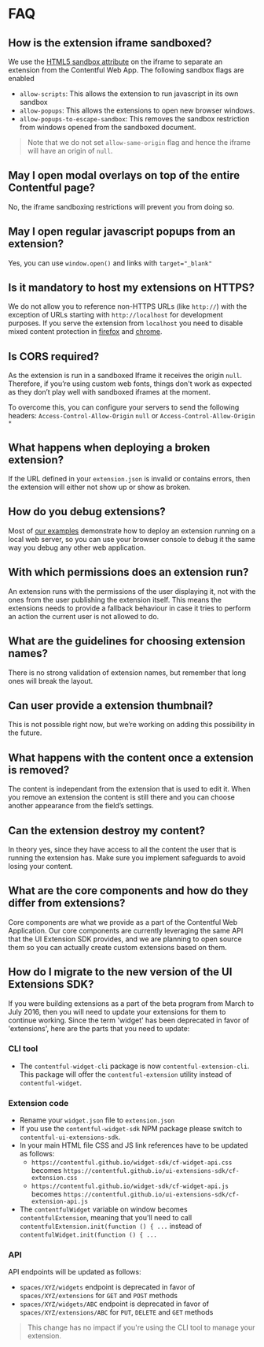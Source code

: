 # FAQ

## How is the extension iframe sandboxed?

We use the [HTML5 sandbox attribute](https://developer.mozilla.org/en-US/docs/Web/HTML/Element/iframe#attr-sandbox) on the iframe to separate an extension from the Contentful Web App.
The following sandbox flags are enabled

- `allow-scripts`: This allows the extension to run javascript in its own sandbox
- `allow-popups`: This allows the extensions to open new browser windows.
- `allow-popups-to-escape-sandbox`: This removes the sandbox restriction from windows opened from the sandboxed document.

> Note that we do not set `allow-same-origin` flag and hence the iframe will have an origin of `null`.

## May I open modal overlays on top of the entire Contentful page?

No, the iframe sandboxing restrictions will prevent you from doing so.

## May I open regular javascript popups from an extension?

Yes, you can use `window.open()` and links with `target="_blank"`

## Is it mandatory to host my extensions on HTTPS?

We do not allow you to reference non-HTTPS URLs (like `http://`) with the exception of URLs starting with `http://localhost` for development purposes.
If you serve the extension from `localhost` you need to disable mixed content protection in [firefox](https://support.mozilla.org/en-US/kb/mixed-content-blocking-firefox) and [chrome](https://support.google.com/chrome/answer/1342714).

## Is CORS required?

As the extension is run in a sandboxed Iframe it receives the origin `null`.
Therefore, if you’re using custom web fonts, things don't work as expected as they don’t play well with sandboxed iframes at the moment.

To overcome this, you can configure your servers to send the following headers:
`Access-Control-Allow-Origin` `null` or  `Access-Control-Allow-Origin` `*`

## What happens when deploying a broken extension?

If the URL defined in your `extension.json` is invalid or contains errors, then the extension will either not show up or show as broken.

## How do you debug extensions?

Most of [our examples](https://github.com/contentful/bundles/tree/master/extension) demonstrate how to deploy an extension running on a local web server, so you can use your browser console to debug it the same way you debug any other web application.

## With which permissions does an extension run?

An extension runs with the permissions of the user displaying it, not with the ones from the user publishing the extension itself. This means the extensions needs to provide a fallback behaviour in case it tries to perform an action the current user is not allowed to do.

## What are the guidelines for choosing extension names?

There is no strong validation of extension names, but remember that long ones will break the layout.

## Can user provide a extension thumbnail?

This is not possible right now, but we’re working on adding this possibility in the future.

## What happens with the content once a extension is removed?

The content is independant from the extension that is used to edit it. When you remove an extension the content is still there and you can choose another appearance from the field’s settings.

## Can the extension destroy my content?

In theory yes, since they have access to all the content the user that is running the extension has. Make sure you implement safeguards to avoid losing your content.

## What are the core components and how do they differ from extensions?

Core components are what we provide as a part of the Contentful Web Application. Our core components are currently leveraging the same API that the UI Extension SDK provides, and we are planning to open source them so you can actually create custom extensions based on them.

## How do I migrate to the new version of the UI Extensions SDK?

If you were building extensions as a part of the beta program from March to July 2016, then you will need to update your extensions for them to continue working. Since the term 'widget' has been deprecated in favor of 'extensions', here are the parts that you need to update:

### CLI tool

- The `contentful-widget-cli` package is now `contentful-extension-cli`. This package will offer the `contentful-extension` utility instead of `contentful-widget`.

### Extension code

- Rename your `widget.json` file to `extension.json`
- If you use the `contentful-widget-sdk` NPM package please switch to `contentful-ui-extensions-sdk`.
- In your main HTML file CSS and JS link references have to be updated as follows:
  - `https://contentful.github.io/widget-sdk/cf-widget-api.css` becomes `https://contentful.github.io/ui-extensions-sdk/cf-extension.css`
  - `https://contentful.github.io/widget-sdk/cf-widget-api.js` becomes `https://contentful.github.io/ui-extensions-sdk/cf-extension-api.js`
- The `contentfulWidget` variable on window becomes `contentfulExtension`, meaning that you'll need to call `contentfulExtension.init(function () { ...` instead of `contentfulWidget.init(function () { ...`

### API

API endpoints will be updated as follows:

- `spaces/XYZ/widgets` endpoint is deprecated in favor of `spaces/XYZ/extensions` for `GET` and `POST` methods
- `spaces/XYZ/widgets/ABC` endpoint is deprecated in favor of `spaces/XYZ/extensions/ABC` for `PUT`, `DELETE` and `GET` methods

> This change has no impact if you're using the CLI tool to manage your extension.
